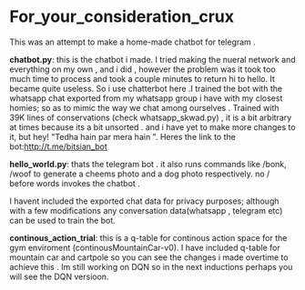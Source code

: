 # For_your_consideration_crux
This was an attempt to make a home-made chatbot for telegram . 



**chatbot.py**: this is the chatbot i made. I tried making the nueral network and everything on my own , and i did , however the problem was it took too much time to process and took a couple minutes to return hi to hello. It became quite useless. So i use chatterbot here .I trained the bot with the whatsapp chat exported from my whatsapp group i have with my closest homies; so as to mimic the way we chat among ourselves .  Trained with 39K lines of conservations (check whatsapp_skwad.py) , it is a bit arbitrary at times because its a bit unsorted . and i have yet to make more changes to it, but hey! "Tedha hain par mera hain ".
Heres the link to the bot:http://t.me/bitsian_bot


**hello_world.py**: thats the telegram bot . it also runs commands like /bonk, /woof to generate a cheems photo and a dog photo respectively. no / before words invokes the chatbot .


I havent included the exported chat data for privacy purposes; although with a few modifications any conversation data(whatsapp , telegram etc) can be used to train the bot.


**continous_action_trial**: this is a q-table for continous action space for the gym enviroment (continousMountainCar-v0). I have included q-table for mountain car and cartpole so you can see the changes i made overtime  to achieve this . Im still working on DQN so in the next inductions perhaps you will see the DQN versioon.




